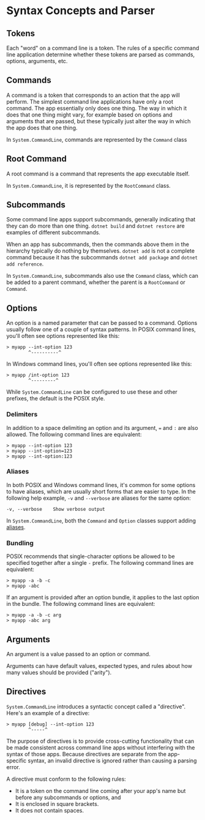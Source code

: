 # Syntax Concepts and Parser

## Tokens

Each "word" on a command line is a token. The rules of a specific command line application determine whether these tokens are parsed as commands, options, arguments, etc.

## Commands

A command is a token that corresponds to an action that the app will perform. The simplest command line applications have only a root command. The app essentially only does one thing. The way in which it does that one thing might vary, for example based on options and arguments that are passed, but these typically just alter the way in which the app does that one thing.

In `System.CommandLine`, commands are represented by the `Command` class

## Root Command

A root command is a command that represents the app executable itself.

In `System.CommandLine`, it is represented by the `RootCommand` class.

## Subcommands

Some command line apps support subcommands, generally indicating that they can do more than one thing. `dotnet build` and `dotnet restore` are examples of different subcommands.

When an app has subcommands, then the commands above them in the hierarchy typically do nothing by themselves. `dotnet add` is not a complete command because it has the subcommands `dotnet add package` and `dotnet add reference`.

In `System.CommandLine`, subcommands also use the `Command` class, which can be added to a parent command, whether the parent is a `RootCommand` or `Command`.  

## Options

An option is a named parameter that can be passed to a command. Options usually follow one of a couple of syntax patterns. In POSIX command lines, you'll often see options represented like this:

```console
> myapp --int-option 123
        ^----------^
```

In Windows command lines, you'll often see options represented like this:

```console
> myapp /int-option 123
        ^---------^
```

While `System.CommandLine` can be configured to use these and other prefixes, the default is the POSIX style.

### Delimiters

In addition to a space delimiting an option and its argument, `=` and `:` are also allowed. The following command lines are equivalent:

```console
> myapp --int-option 123
> myapp --int-option=123
> myapp --int-option:123
```

### Aliases

In both POSIX and Windows command lines, it's common for some options to have aliases, which are usually short forms that are easier to type. In the following help example, `-v` and `--verbose` are aliases for the same option:

```console
-v, --verbose    Show verbose output 
```

In `System.CommandLine`, both the `Command` and `Option` classes support adding [aliases](How-To#Add-an-alias-to-an-option-or-command).

### Bundling

POSIX recommends that single-character options be allowed to be specified together after a single `-` prefix. The following command lines are equivalent:

```console
> myapp -a -b -c
> myapp -abc
```

If an argument is provided after an option bundle, it applies to the last option in the bundle. The following command lines are equivalent:

```console
> myapp -a -b -c arg
> myapp -abc arg
```

## Arguments

An argument is a value passed to an option or command.

Arguments can have default values, expected types, and rules about how many values should be provided ("arity"). 

## Directives

`System.CommandLine` introduces a syntactic concept called a "directive". Here's an example of a directive:

```console
> myapp [debug] --int-option 123
        ^-----^
```

The purpose of directives is to provide cross-cutting functionality that can be made consistent across command line apps without interfering with the syntax of those apps. Because directives are separate from the app-specific syntax, an invalid directive is ignored rather than causing a parsing error.

A directive must conform to the following rules: 

* It is a token on the command line coming after your app's name but before any subcommands or options, and
* It is enclosed in square brackets.
* It does not contain spaces.



